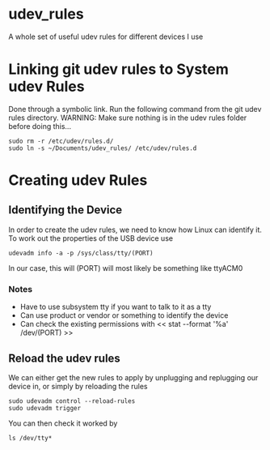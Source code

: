 # udev_rules
A whole set of useful udev rules for different devices I use

# Linking git udev rules to System udev Rules
Done through a symbolic link.  Run the following command from the git udev rules directory.
WARNING: Make sure nothing is in the udev rules folder before doing this...
```
sudo rm -r /etc/udev/rules.d/
sudo ln -s ~/Documents/udev_rules/ /etc/udev/rules.d
```

# Creating udev Rules
## Identifying the Device
In order to create the udev rules, we need to know how Linux can identify it.  To work out the properties of the USB device use
```
udevadm info -a -p /sys/class/tty/(PORT)
```
In our case, this will (PORT) will most likely be something like ttyACM0

### Notes
* Have to use subsystem tty if you want to talk to it as a tty
* Can use product or vendor or something to identify the device
* Can check the existing permissions with << stat --format '%a' /dev/(PORT) >>

## Reload the udev rules
We can either get the new rules to apply by unplugging and replugging our device in, or simply by reloading the rules
```
sudo udevadm control --reload-rules
sudo udevadm trigger
```

You can then check it worked by
```
ls /dev/tty*
```


